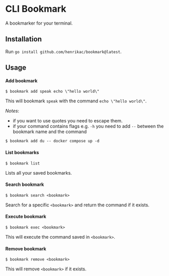 # CLI Bookmark

A bookmarker for your terminal.

## Installation
Run `go install github.com/henrikac/bookmark@latest`.

## Usage
#### Add bookmark
```
$ bookmark add speak echo \"hello world\"
```
This will bookmark `speak` with the command `echo \"hello world\"`.

*Notes*:
- if you want to use quotes you need to escape them.
- if your command contains flags e.g. `-h` you need to add `--` between the bookmark name and the command
```
$ bookmark add du -- docker compose up -d
```

#### List bookmarks
```
$ bookmark list
```
Lists all your saved bookmarks.

#### Search bookmark
```
$ bookmark search <bookmark>
```
Search for a specific `<bookmark>` and return the command if it exists.

#### Execute bookmark
```
$ bookmark exec <bookmark>
```
This will execute the command saved in `<bookmark>`.

#### Remove bookmark
```
$ bookmark remove <bookmark>
```
This will remove `<bookmark>` if it exists.

